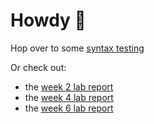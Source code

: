 # Howdy 🤠

Hop over to some [syntax testing](basic-syntax.md)

Or check out:

- the [week 2 lab report](week2.md)
- the [week 4 lab report](week4.md)
- the [week 6 lab report](week6.md)
